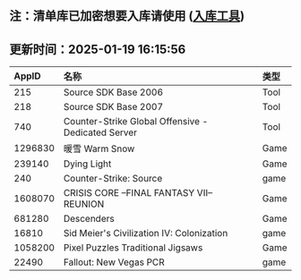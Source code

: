 ## 注：清单库已加密想要入库请使用 ([入库工具](https://github.com/BlankTMing/ManifestAutoUpdate/releases))

## 更新时间：2025-01-19 16:15:56
| AppID | 名称 | 类型  |
| :-------------------- | :----------------------------- | :----------- |
| 215 | Source SDK Base 2006| Tool |
| 218 | Source SDK Base 2007| Tool |
| 740 | Counter-Strike Global Offensive - Dedicated Server| Tool |
| 1296830 | 暖雪 Warm Snow| Game |
| 239140 | Dying Light| Game |
| 240 | Counter-Strike: Source| game |
| 1608070 | CRISIS CORE –FINAL FANTASY VII– REUNION| Game |
| 681280 | Descenders| Game |
| 16810 | Sid Meier's Civilization IV: Colonization| game |
| 1058200 | Pixel Puzzles Traditional Jigsaws| Game |
| 22490 | Fallout: New Vegas PCR| game |

